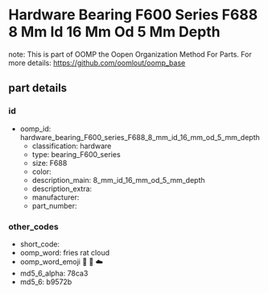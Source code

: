 # Hardware Bearing F600 Series F688 8 Mm Id 16 Mm Od 5 Mm Depth  

note: This is part of OOMP the Oopen Organization Method For Parts. For more details: https://github.com/oomlout/oomp_base

##  part details





### id
* oomp_id: hardware_bearing_F600_series_F688_8_mm_id_16_mm_od_5_mm_depth
  * classification: hardware
  * type: bearing_F600_series
  * size: F688
  * color: 
  * description_main: 8_mm_id_16_mm_od_5_mm_depth
  * description_extra: 
  * manufacturer: 
  * part_number: 

### other_codes
* short_code: 
* oomp_word: fries rat cloud
* oomp_word_emoji :fries: :rat: :cloud:
* md5_6_alpha: 78ca3
* md5_6: b9572b
